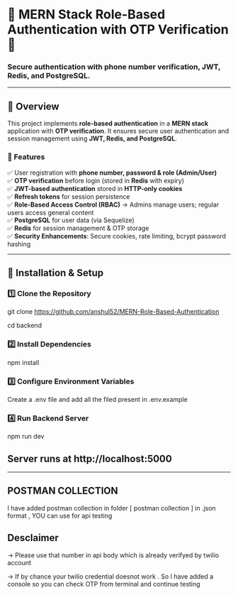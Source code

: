 # **📌 MERN Stack Role-Based Authentication with OTP Verification** 🚀

### **Secure authentication with phone number verification, JWT, Redis, and PostgreSQL.**

---

## **📖 Overview**

This project implements **role-based authentication** in a **MERN stack** application with **OTP verification**. It ensures secure user authentication and session management using **JWT, Redis, and PostgreSQL**.

### **🔹 Features**

✅ User registration with **phone number, password & role (Admin/User)**  
✅ **OTP verification** before login (stored in **Redis** with expiry)  
✅ **JWT-based authentication** stored in **HTTP-only cookies**  
✅ **Refresh tokens** for session persistence  
✅ **Role-Based Access Control (RBAC)** → Admins manage users; regular users access general content  
✅ **PostgreSQL** for user data (via Sequelize)  
✅ **Redis** for session management & OTP storage  
✅ **Security Enhancements**: Secure cookies, rate limiting, bcrypt password hashing

---

## **📂 Installation & Setup**

### **1️⃣ Clone the Repository**

git clone https://github.com/anshul52/MERN-Role-Based-Authentication

cd backend

### **2️⃣ Install Dependencies**

npm install

### **3️⃣ Configure Environment Variables**

Create a .env file and add all the filed present in .env.example

### **4️⃣ Run Backend Server**

npm run dev

## Server runs at http://localhost:5000

---

## **POSTMAN COLLECTION**

I have added postman collection in folder [ postman collection ] in .json format , YOU can use for api testing

## **Desclaimer**

→ Please use that number in api body which is already verifyed by twilio account

→ If by chance your twilio credential doesnot work . So I have added a console so you can check OTP from terminal and continue testing
